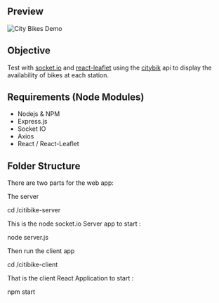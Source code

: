 ## Preview

![City Bikes Demo](demo/demo.png)

## Objective

Test with [socket.io](https://socket.io/) and [react-leaflet](https://react-leaflet.js.org/) using the [citybik](https://citybik.es/) api to display the availability of bikes at each station.

## Requirements (Node Modules)
- Nodejs & NPM
- Express.js
- Socket IO
- Axios
- React / React-Leaflet

## Folder Structure
There are two parts for the web app:

The server

cd /citibike-server

This is the node socket.io Server app to start :

node server.js

Then run the client app

cd /citibike-client

That is the client React Application to start :

npm start
